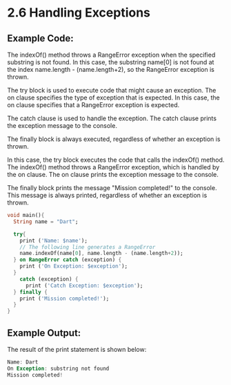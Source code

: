 # 2.6 Handling Exceptions

## Example Code:

The indexOf() method throws a RangeError exception when the specified substring is not found. 
In this case, the substring name[0] is not found at the index name.length - (name.length+2), so the RangeError exception is thrown.

The try block is used to execute code that might cause an exception. 
The on clause specifies the type of exception that is expected. 
In this case, the on clause specifies that a RangeError exception is expected.

The catch clause is used to handle the exception. 
The catch clause prints the exception message to the console.

The finally block is always executed, regardless of whether an exception is thrown.

In this case, the try block executes the code that calls the indexOf() method. 
The indexOf() method throws a RangeError exception, which is handled by the on clause. 
The on clause prints the exception message to the console.

The finally block prints the message "Mission completed!" to the console. 
This message is always printed, regardless of whether an exception is thrown.

```dart
void main(){
  String name = "Dart";

  try{
    print ('Name: $name');
    // The following line generates a RangeError
    name.indexOf(name[0], name.length - (name.length+2));
  } on RangeError catch (exception) {
    print ('On Exception: $exception');
  } 
    catch (exception) {
      print ('Catch Exception: $exception');
  } finally {
    print ('Mission completed!');
  }
}
```

## Example Output:

The result of the print statement is shown below:

```dart
Name: Dart
On Exception: substring not found
Mission completed!
```
